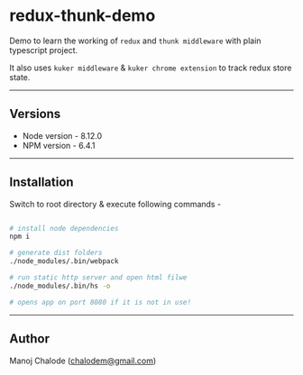 # redux-thunk-demo
Demo to learn the working of `redux` and `thunk middleware` with plain typescript project.

It also uses `kuker middleware` & `kuker chrome extension` to track redux store state.

---

## Versions
* Node version - 8.12.0
* NPM version - 6.4.1

---

## Installation

Switch to root directory & execute following commands -

```bash

# install node dependencies
npm i

# generate dist folders
./node_modules/.bin/webpack

# run static http server and open html filwe
./node_modules/.bin/hs -o

# opens app on port 8080 if it is not in use!

```

---

## Author

Manoj Chalode (chalodem@gmail.com)